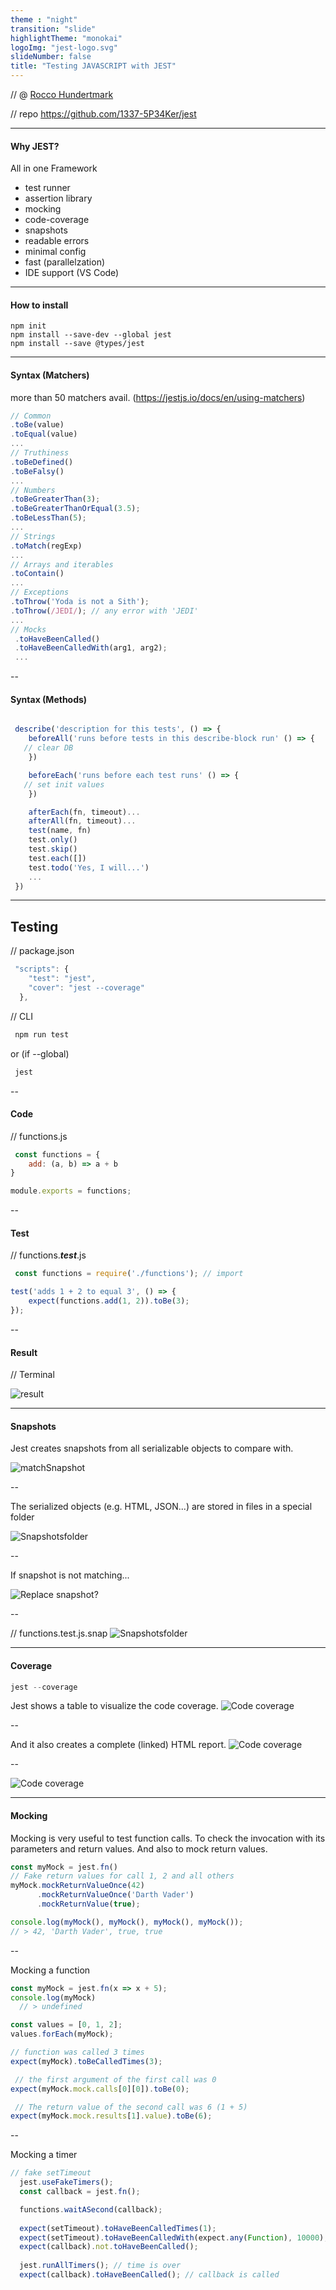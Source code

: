 ```yaml
---
theme : "night"
transition: "slide"
highlightTheme: "monokai"
logoImg: "jest-logo.svg"
slideNumber: false
title: "Testing JAVASCRIPT with JEST"
---
```




// @ [Rocco Hundertmark](https://github.com/1337-5P34Ker)

// repo https://github.com/1337-5P34Ker/jest 

---

#### Why JEST?
All in one Framework
* test runner
* assertion library
* mocking
* code-coverage
* snapshots
* readable errors
* minimal config
* fast (parallelzation)
* IDE support (VS Code)

---


#### How to install

```
npm init
npm install --save-dev --global jest
npm install --save @types/jest
```
---

#### Syntax (Matchers)

more than 50 matchers avail.
(https://jestjs.io/docs/en/using-matchers)
```js
// Common
.toBe(value)
.toEqual(value)
...
// Truthiness
.toBeDefined()
.toBeFalsy()
...
// Numbers
.toBeGreaterThan(3);
.toBeGreaterThanOrEqual(3.5);
.toBeLessThan(5);
...
// Strings
.toMatch(regExp)
...
// Arrays and iterables
.toContain()
...
// Exceptions
.toThrow('Yoda is not a Sith');
.toThrow(/JEDI/); // any error with 'JEDI'
...
// Mocks
 .toHaveBeenCalled() 
 .toHaveBeenCalledWith(arg1, arg2);
 ...
```

--

#### Syntax (Methods)


```js

 describe('description for this tests', () => {
    beforeAll('runs before tests in this describe-block run' () => {
   // clear DB
    })

    beforeEach('runs before each test runs' () => {
   // set init values
    })

    afterEach(fn, timeout)...
    afterAll(fn, timeout)...
    test(name, fn)
    test.only()
    test.skip()
    test.each([])
    test.todo('Yes, I will...')
    ...
 })

```

---



## Testing

// package.json
```js
 "scripts": {
    "test": "jest",
    "cover": "jest --coverage"
  },
```
// CLI
```js
 npm run test  
```
 or (if --global)
```js
 jest 
```

--

#### Code

// functions.js
```js
 const functions = {
    add: (a, b) => a + b
}

module.exports = functions;
```

--

#### Test
// functions.**_test_**.js

```js
 const functions = require('./functions'); // import

test('adds 1 + 2 to equal 3', () => {
    expect(functions.add(1, 2)).toBe(3);
});
```

--

#### Result
// Terminal

![result](result1.png)

---

#### Snapshots 

Jest creates snapshots from all serializable objects to compare with.

![matchSnapshot](matchSnapshot.png)

--

The serialized objects (e.g. HTML, JSON...) are stored in files in a special folder 

![Snapshotsfolder](snapshots.png)

--

 If snapshot is not matching...

 ![Replace snapshot?](replaceSnapshot.png)

--

// functions.test.js.snap
![Snapshotsfolder](snapshot.png)

 
---

#### Coverage

```js
jest --coverage
```

Jest shows a table to visualize the code coverage.
![Code coverage](coverage.png)

--

And it also creates a complete (linked) HTML report.
![Code coverage](coverage_html_master.png)

--

![Code coverage](coverage_html_detail.png)

---

#### Mocking

Mocking is very useful to test function calls. To check the invocation with its parameters and return values. And also to mock return values.

```js
const myMock = jest.fn()
// Fake return values for call 1, 2 and all others
myMock.mockReturnValueOnce(42)
      .mockReturnValueOnce('Darth Vader')
      .mockReturnValue(true);

console.log(myMock(), myMock(), myMock(), myMock());
// > 42, 'Darth Vader', true, true
```

--

Mocking a function

```js
const myMock = jest.fn(x => x + 5);
console.log(myMock)
  // > undefined

const values = [0, 1, 2];
values.forEach(myMock);

// function was called 3 times
expect(myMock).toBeCalledTimes(3);

 // the first argument of the first call was 0
expect(myMock.mock.calls[0][0]).toBe(0);

 // The return value of the second call was 6 (1 + 5)
expect(myMock.mock.results[1].value).toBe(6);

```

--

Mocking a timer

```js
// fake setTimeout
  jest.useFakeTimers();
  const callback = jest.fn();

  functions.waitASecond(callback);
  
  expect(setTimeout).toHaveBeenCalledTimes(1);
  expect(setTimeout).toHaveBeenCalledWith(expect.any(Function), 10000);
  expect(callback).not.toHaveBeenCalled();
 
  jest.runAllTimers(); // time is over
  expect(callback).toHaveBeenCalled(); // callback is called

```